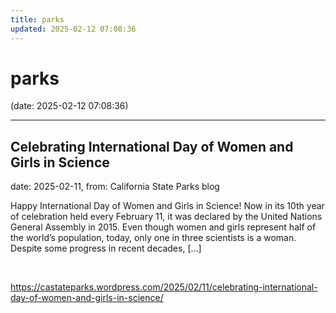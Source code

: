 ```yaml
---
title: parks
updated: 2025-02-12 07:08:36
---
```


# parks

(date: 2025-02-12 07:08:36)

---

## Celebrating International Day of Women and Girls in Science

date: 2025-02-11, from: California State Parks blog

Happy International Day of Women and Girls in Science! Now in its 10th year of celebration held every February 11, it was declared by the United Nations General Assembly in 2015. Even though women and girls represent half of the world’s population, today, only one in three scientists is a woman. Despite some progress in recent decades, [&#8230;] 

<br> 

<https://castateparks.wordpress.com/2025/02/11/celebrating-international-day-of-women-and-girls-in-science/>

